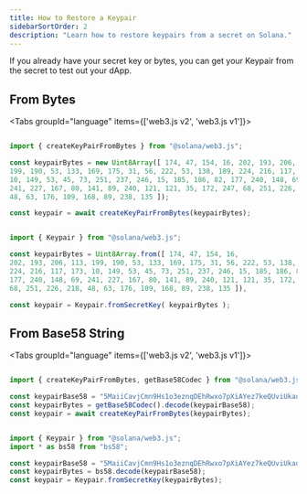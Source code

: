 ```yaml
---
title: How to Restore a Keypair
sidebarSortOrder: 2
description: "Learn how to restore keypairs from a secret on Solana."
---
```


If you already have your secret key or bytes, you can get your Keypair from the
secret to test out your dApp.

## From Bytes

<Tabs groupId="language" items={['web3.js v2', 'web3.js v1']}>

<Tab value="web3.js v2">
  
```typescript

import { createKeyPairFromBytes } from "@solana/web3.js";

const keypairBytes = new Uint8Array([ 174, 47, 154, 16, 202, 193, 206, 113,
199, 190, 53, 133, 169, 175, 31, 56, 222, 53, 138, 189, 224, 216, 117, 173,
10, 149, 53, 45, 73, 251, 237, 246, 15, 185, 186, 82, 177, 240, 148, 69,
241, 227, 167, 80, 141, 89, 240, 121, 121, 35, 172, 247, 68, 251, 226, 218,
48, 63, 176, 109, 168, 89, 238, 135 ]);

const keypair = await createKeyPairFromBytes(keypairBytes);

```
</Tab>

<Tab value="web3.js v1">
  
```typescript

import { Keypair } from "@solana/web3.js";

const keypairBytes = Uint8Array.from([ 174, 47, 154, 16,
202, 193, 206, 113, 199, 190, 53, 133, 169, 175, 31, 56, 222, 53, 138, 189,
224, 216, 117, 173, 10, 149, 53, 45, 73, 251, 237, 246, 15, 185, 186, 82,
177, 240, 148, 69, 241, 227, 167, 80, 141, 89, 240, 121, 121, 35, 172, 247,
68, 251, 226, 218, 48, 63, 176, 109, 168, 89, 238, 135 ]),

const keypair = Keypair.fromSecretKey( keypairBytes );

```

</Tab>
</Tabs>

## From Base58 String

<Tabs groupId="language" items={['web3.js v2', 'web3.js v1']}>

<Tab value="web3.js v2">
  
```typescript

import { createKeyPairFromBytes, getBase58Codec } from "@solana/web3.js";

const keypairBase58 = "5MaiiCavjCmn9Hs1o3eznqDEhRwxo7pXiAYez7keQUviUkauRiTMD8DrESdrNjN8zd9mTmVhRvBJeg5vhyvgrAhG";
const keypairBytes = getBase58Codec().decode(keypairBase58); 
const keypair = await createKeyPairFromBytes(keypairBytes);

```
</Tab>

<Tab value="web3.js v1">
  
```typescript

import { Keypair } from "@solana/web3.js";
import * as bs58 from "bs58";

const keypairBase58 = "5MaiiCavjCmn9Hs1o3eznqDEhRwxo7pXiAYez7keQUviUkauRiTMD8DrESdrNjN8zd9mTmVhRvBJeg5vhyvgrAhG";
const keypairBytes = bs58.decode(keypairBase58);
const keypair = Keypair.fromSecretKey(keypairBytes);

```

</Tab>
</Tabs>
